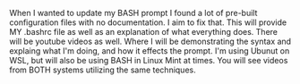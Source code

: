 When I wanted to update my BASH prompt I found a lot of pre-built configuration files with no documentation. I aim to fix that. This will provide MY .bashrc file as well as an explanation of what everything does. There will be youtube videos as well.
Where I will be demonstrating the syntax and explaing what I'm doing, and how it effects the prompt. I'm using Ubunut on WSL, but will also be using BASH in Linux Mint at times. You will see videos from BOTH systems utilizing the same techniques.
